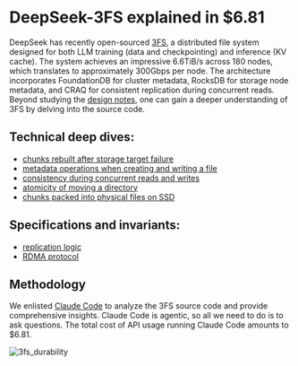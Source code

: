 # DeepSeek-3FS explained in $6.81

DeepSeek has recently open-sourced [3FS](https://github.com/deepseek-ai/3FS), a distributed file system designed for both LLM training (data and checkpointing) and inference (KV cache). The system achieves an impressive 6.6TiB/s across 180 nodes, which translates to approximately 300Gbps per node. The architecture incorporates FoundationDB for cluster metadata, RocksDB for storage node metadata, and CRAQ for consistent replication during concurrent reads. Beyond studying the [design notes](https://github.com/deepseek-ai/3FS/blob/main/docs/design_notes.md), one can gain a deeper understanding of 3FS by delving into the source code.

## Technical deep dives:
* [chunks rebuilt after storage target failure](data_durability.md)
* [metadata operations when creating and writing a file](metadata_operations.md)
* [consistency during concurrent reads and writes](read_write_consistency.md)
* [atomicity of moving a directory](directory_move.md)
* [chunks packed into physical files on SSD](chunk_storage.md)

## Specifications and invariants:
* [replication logic](storage_verification.md)
* [RDMA protocol](rdma_network_specification.md)  

## Methodology
We enlisted [Claude Code](https://docs.anthropic.com/en/docs/agents-and-tools/claude-code) to analyze the 3FS source code and provide comprehensive insights. Claude Code is agentic, so all we need to do is to ask questions. The total cost of API usage running Claude Code amounts to $6.81. 

![3fs_durability](https://github.com/user-attachments/assets/0423379f-e6ac-461f-8bb2-3e4bd4f2da02)
